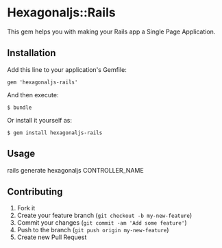 # Hexagonaljs::Rails

This gem helps you with making your Rails app a Single Page Application.

## Installation

Add this line to your application's Gemfile:

    gem 'hexagonaljs-rails'

And then execute:

    $ bundle

Or install it yourself as:

    $ gem install hexagonaljs-rails

## Usage

rails generate hexagonaljs CONTROLLER_NAME

## Contributing

1. Fork it
2. Create your feature branch (`git checkout -b my-new-feature`)
3. Commit your changes (`git commit -am 'Add some feature'`)
4. Push to the branch (`git push origin my-new-feature`)
5. Create new Pull Request

